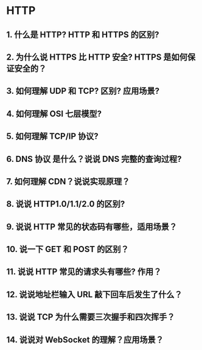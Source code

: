 <!--
 * Author  rhys.zhao
 * Date  2023-01-24 09:48:49
 * LastEditors  rhys.zhao
 * LastEditTime  2023-03-30 09:36:41
 * Description
-->

# HTTP

## 1. 什么是 HTTP? HTTP 和 HTTPS 的区别?

## 2. 为什么说 HTTPS 比 HTTP 安全? HTTPS 是如何保证安全的？

## 3. 如何理解 UDP 和 TCP? 区别? 应用场景?

## 4. 如何理解 OSI 七层模型?

## 5. 如何理解 TCP/IP 协议?

## 6. DNS 协议 是什么？说说 DNS 完整的查询过程?

## 7. 如何理解 CDN？说说实现原理？

## 8. 说说 HTTP1.0/1.1/2.0 的区别?

## 9. 说说 HTTP 常见的状态码有哪些，适用场景？

## 10. 说一下 GET 和 POST 的区别？

## 11. 说说 HTTP 常见的请求头有哪些? 作用？

## 12. 说说地址栏输入 URL 敲下回车后发生了什么？

## 13. 说说 TCP 为什么需要三次握手和四次挥手？

## 14. 说说对 WebSocket 的理解？应用场景？
